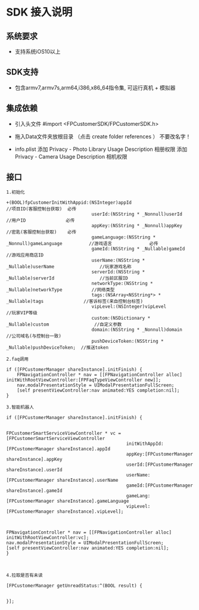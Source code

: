 
SDK 接入说明
=
系统要求
-

   *  支持系统iOS10以上

SDK支持
-
   *  包含armv7,armv7s,arm64,i386,x86_64指令集, 可运行真机 + 模拟器 

集成依赖
-

   *  引入头文件 #import <FPCustomerSDK/FPCustomerSDK.h>
   
   *  拖入Data文件夹放根目录 （点击 create folder references ） 不要改名字！
    
   *  info.plist 添加  Privacy - Photo Library Usage Description  相册权限
                 添加  Privacy - Camera Usage Description  相机权限
         
    
接口
-

    1.初始化

    +(BOOL)fpCustomerInitWithAppid:(NSInteger)appId                                         //项目ID(客服控制台获取)  必传
                                    userId:(NSString * _Nonnull)userId                      //用户ID               必传
                                    appKey:(NSString * _Nonnull)appKey                      //密匙(客服控制台获取)    必传
                                    gameLanguage:(NSString * _Nonnull)gameLanguage          //游戏语言              必传
                                    gameId:(NSString * _Nullable)gameId                     //游戏应用商店ID
                                    userName:(NSString * _Nullable)userName                 //玩家游戏名称
                                    serverId:(NSString * _Nullable)serverId                 //当前区服ID
                                    networkType:(NSString * _Nullable)networkType           //网络类型
                                    tags:(NSArray<NSString*> * _Nullable)tags               //客诉标签(来自控制台标签)
                                    vipLevel:(NSInteger)vipLevel                            //玩家VIP等级
                                    custom:(NSDictionary * _Nullable)custom                 //自定义参数
                                    domain:(NSString * _Nonnull)domain                      //公司域名(与控制台一致)
                                    pushDeviceToken:(NSString * _Nullable)pushDeviceToken;  //推送token
                                    
    2.faq调用
                                   
    if ([FPCustomerManager shareInstance].initFinish) {
        FPNavigationController * nav = [[FPNavigationController alloc] initWithRootViewController:[FPFaqTypeViewController new]];
        nav.modalPresentationStyle = UIModalPresentationFullScreen;
        [self presentViewController:nav animated:YES completion:nil];
    }
    
    3.智能机器人

    if ([FPCustomerManager shareInstance].initFinish) {
    
    
    FPCustomerSmartServiceViewController * vc = [FPCustomerSmartServiceViewController
                                                 initWithAppId:[FPCustomerManager shareInstance].appId
                                                 appKey:[FPCustomerManager shareInstance].appKey
                                                 userId:[FPCustomerManager shareInstance].userId
                                                 userName:[FPCustomerManager shareInstance].userName
                                                 gameId:[FPCustomerManager shareInstance].gameId
                                                 gameLang:[FPCustomerManager shareInstance].gameLanguage
                                                 vipLevel:[FPCustomerManager shareInstance].vipLevel];
    
    
   
    FPNavigationController * nav = [[FPNavigationController alloc] initWithRootViewController:vc];
    nav.modalPresentationStyle = UIModalPresentationFullScreen;
    [self presentViewController:nav animated:YES completion:nil];
    }
    
   

    4.拉取是否有未读
    
    [FPCustomerManager getUnreadStatus:^(BOOL result) {
        
        
    }];
